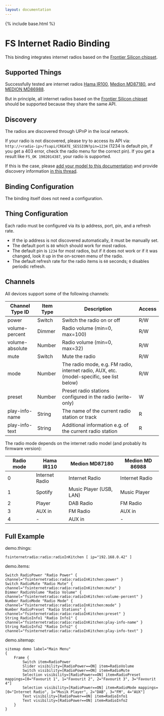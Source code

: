 ```yaml
---
layout: documentation
---
```


{% include base.html %}

# FS Internet Radio Binding

This binding integrates internet radios based on the [Frontier Silicon chipset](http://www.frontier-silicon.com/).

## Supported Things

Successfully tested are internet radios [Hama IR100](https://de.hama.com/00054823/hama-internetradio-ir110), [Medion MD87180](http://internetradio.medion.com/), and [MEDION MD86988](http://internetradio.medion.com/).

But in principle, all internet radios based on the [Frontier Silicon chipset](http://www.frontier-silicon.com/) should be supported because they share the same API.

## Discovery

The radios are discovered through UPnP in the local network.

If your radio is not discovered, please try to access its API via: `http://<radio-ip>/fsapi/CREATE_SESSION?pin=1234` (1234 is default pin, if you get a 403 error, check the radio menu for the correct pin).
If you get a result like `FS_OK 1902014387`, your radio is supported.

If this is the case, please [add your model to this documentation](https://github.com/eclipse/smarthome/edit/master/extensions/binding/org.eclipse.smarthome.binding.fsinternetradio/README.md) and provide discovery information [in this thread](https://community.openhab.org/t/internet-radio-i-need-your-help/2131).

## Binding Configuration

The binding itself does not need a configuration.

## Thing Configuration

Each radio must be configured via its ip address, port, pin, and a refresh rate.
* If the ip address is not discovered automatically, it must be manually set.
* The default port is `80` which should work for most radios.
* The default pin is `1234` for most radios, but if it does not work or if it was changed, look it up in the on-screen menu of the radio.
* The default refresh rate for the radio items is `60` seconds; `0` disables periodic refresh.

## Channels

All devices support some of the following channels:

| Channel Type ID | Item Type | Description | Access |
|-----------------|-----------|-------------|------- |
| power | Switch | Switch the radio on or off | R/W |
| volume-percent | Dimmer | Radio volume (min=0, max=100) | R/W |
| volume-absolute | Number | Radio volume (min=0, max=32) | R/W |
| mute | Switch | Mute the radio | R/W |
| mode | Number | The radio mode, e.g. FM radio, internet radio, AUX, etc. (model-specific, see list below) | R/W |
| preset | Number | Preset radio stations configured in the radio (write-only) | W |
| play-info-name | String | The name of the current radio station or track | R |
| play-info-text | String | Additional information e.g. of the current radio station | R |

The radio mode depends on the internet radio model (and probably its firmware version):

| Radio mode | Hama IR110 | Medion MD87180 | Medion MD 86988 |
|------------|------------|----------------|-----------------|
| 0 | Internet Radio | Internet Radio | Internet Radio |
| 1 | Spotify | Music Player (USB, LAN) | Music Player |
| 2 | Player | DAB Radio | FM Radio |
| 3 | AUX in | FM Radio | AUX in |
| 4 | - | AUX in | - |

## Full Example

demo.things:

```
fsinternetradio:radio:radioInKitchen [ ip="192.168.0.42" ]
```

demo.items:

```
Switch RadioPower "Radio Power" { channel="fsinternetradio:radio:radioInKitchen:power" }
Switch RadioMute "Radio Mute" { channel="fsinternetradio:radio:radioInKitchen:mute" }
Dimmer RadioVolume "Radio Volume" { channel="fsinternetradio:radio:radioInKitchen:volume-percent" }
Number RadioMode "Radio Mode" { channel="fsinternetradio:radio:radioInKitchen:mode" }
Number RadioPreset "Radio Stations" { channel="fsinternetradio:radio:radioInKitchen:preset" }
String RadioInfo1 "Radio Info1" { channel="fsinternetradio:radio:radioInKitchen:play-info-name" }
String RadioInfo2 "Radio Info2" { channel="fsinternetradio:radio:radioInKitchen:play-info-text" }
```

demo.sitemap:

```
sitemap demo label="Main Menu"
{
	Frame {
		Switch item=RadioPower
		Slider visibility=[RadioPower==ON] item=RadioVolume
		Switch visibility=[RadioPower==ON] item=RadioMute
		Selection visibility=[RadioPower==ON] item=RadioPreset mappings=[0="Favourit 1", 1="Favourit 2", 2="Favourit 3", 3="Favourit 4"]
		Selection visibility=[RadioPower==ON] item=RadioMode mappings=[0="Internet Radio", 1="Musik Player", 2="DAB", 3="FM", 4="AUX"]
		Text visibility=[RadioPower==ON] item=RadioInfo1
		Text visibility=[RadioPower==ON] item=RadioInfo2
	}
}
```
